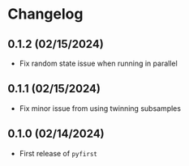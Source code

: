 # Changelog

## 0.1.2 (02/15/2024)

- Fix random state issue when running in parallel

## 0.1.1 (02/15/2024)

- Fix minor issue from using twinning subsamples

## 0.1.0 (02/14/2024)

- First release of `pyfirst`